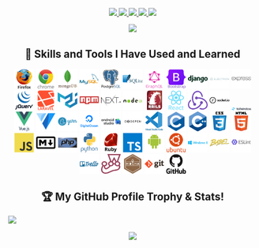 <p align="center">
  <a href="https://codepen.io/yellowflash2041">
    <img src="https://img.shields.io/badge/Codepen-000000?logo=codepen"/>
  </a>
  <a href="https://www.freecodecamp.org/yellowflash2041">
    <img src="https://img.shields.io/badge/Freecodecamp-%23123.svg?&logo=freecodecamp"/>
    <img src="https://img.shields.io/freecodecamp/points/yellowflash2041"/>
  </a>
  <a href="https://join.skype.com/invite/wakJJYn0KpVO">
    <img src="https://img.shields.io/badge/Skype-%2300AFF0.svg?logo=Skype&logoColor=white"/>
  </a>
  <a href="https://t.me/yellowflash2041">
    <img src="https://img.shields.io/badge/Telegram-2CA5E0?logo=telegram"/>
  </a>
</p>

<p align="center">
  <a href="https://Belt.yellowflash2041.repl.co">
    <img src="https://user-images.githubusercontent.com/110062591/199593953-c3fe6b61-9333-43b0-ace6-c64f3df47705.gif" />
  </a>
</p>

<h2 align="center">🚀 Skills and Tools I Have Used and Learned</h2>

<p align="center">
  <img src="https://github.com/devicons/devicon/blob/master/icons/firefox/firefox-original-wordmark.svg" width="40"/>
  <img src="https://github.com/devicons/devicon/blob/master/icons/chrome/chrome-original-wordmark.svg" width="40"/>
  <img src="https://github.com/devicons/devicon/blob/master/icons/mongodb/mongodb-original-wordmark.svg" width="40"/>
  <img src="https://github.com/devicons/devicon/blob/master/icons/mysql/mysql-original-wordmark.svg" width="40"/>
  <img src="https://github.com/devicons/devicon/blob/master/icons/postgresql/postgresql-original-wordmark.svg" width="40"/>
  <img src="https://github.com/devicons/devicon/blob/master/icons/sqlite/sqlite-original-wordmark.svg" width="40"/>
  <img src="https://github.com/devicons/devicon/blob/master/icons/graphql/graphql-plain-wordmark.svg" width="40"/>
  <img src="https://github.com/devicons/devicon/blob/master/icons/bootstrap/bootstrap-original-wordmark.svg" width="40"/>
  <img src="https://github.com/devicons/devicon/blob/master/icons/django/django-plain-wordmark.svg" width="40"/>
  <img src="https://github.com/devicons/devicon/blob/master/icons/electron/electron-original-wordmark.svg" width="40"/>
  <img src="https://github.com/devicons/devicon/blob/master/icons/express/express-original-wordmark.svg" width="40"/>
  <img src="https://github.com/devicons/devicon/blob/master/icons/jquery/jquery-original-wordmark.svg" width="40"/>
  <img src="https://github.com/devicons/devicon/blob/master/icons/laravel/laravel-plain-wordmark.svg" width="40"/>
  <img src="https://github.com/devicons/devicon/blob/master/icons/materialui/materialui-original.svg" width="40"/>
  <img src="https://github.com/devicons/devicon/blob/master/icons/npm/npm-original-wordmark.svg" width="40"/>
  <img src="https://github.com/devicons/devicon/blob/master/icons/nextjs/nextjs-original-wordmark.svg" width="40"/>
  <img src="https://github.com/devicons/devicon/blob/master/icons/nodejs/nodejs-original-wordmark.svg" width="40"/>
  <img src="https://github.com/devicons/devicon/blob/master/icons/rails/rails-original-wordmark.svg" width="40"/>
  <img src="https://github.com/devicons/devicon/blob/master/icons/react/react-original-wordmark.svg" width="40"/>
  <img src="https://github.com/devicons/devicon/blob/master/icons/redux/redux-original.svg" width="40"/>
  <img src="https://github.com/devicons/devicon/blob/master/icons/socketio/socketio-original-wordmark.svg" width="40"/>
  <img src="https://github.com/devicons/devicon/blob/master/icons/tailwindcss/tailwindcss-original-wordmark.svg" width="40"/>
  <img src="https://github.com/devicons/devicon/blob/master/icons/vuejs/vuejs-original-wordmark.svg" width="40"/>
  <img src="https://github.com/devicons/devicon/blob/master/icons/vuetify/vuetify-original.svg" width="40"/>
  <img src="https://github.com/devicons/devicon/blob/master/icons/yarn/yarn-original-wordmark.svg" width="40"/>
  <img src="https://github.com/devicons/devicon/blob/master/icons/digitalocean/digitalocean-original-wordmark.svg" width="40"/>
  <img src="https://github.com/devicons/devicon/blob/master/icons/androidstudio/androidstudio-original-wordmark.svg" width="40"/>
  <img src="https://github.com/devicons/devicon/blob/master/icons/codepen/codepen-original-wordmark.svg" width="40"/>
  <img src="https://github.com/devicons/devicon/blob/master/icons/vscode/vscode-original-wordmark.svg" width="40"/>
  <img src="https://github.com/devicons/devicon/blob/master/icons/c/c-original.svg" width="40"/>
  <img src="https://github.com/devicons/devicon/blob/master/icons/cplusplus/cplusplus-original.svg" width="40"/>
  <img src="https://github.com/devicons/devicon/blob/master/icons/css3/css3-original-wordmark.svg" width="40"/>
  <img src="https://github.com/devicons/devicon/blob/master/icons/html5/html5-original-wordmark.svg" width="40"/>
  <img src="https://github.com/devicons/devicon/blob/master/icons/javascript/javascript-original.svg" width="40"/>
  <img src="https://github.com/devicons/devicon/blob/master/icons/markdown/markdown-original.svg" width="40"/>
  <img src="https://github.com/devicons/devicon/blob/master/icons/php/php-original.svg" width="40"/>
  <img src="https://github.com/devicons/devicon/blob/master/icons/python/python-original-wordmark.svg" width="40"/>
  <img src="https://github.com/devicons/devicon/blob/master/icons/ruby/ruby-original-wordmark.svg" width="40"/>
  <img src="https://github.com/devicons/devicon/blob/master/icons/typescript/typescript-original.svg" width="40"/>
  <img src="https://github.com/devicons/devicon/blob/master/icons/android/android-original-wordmark.svg" width="40"/>
  <img src="https://github.com/devicons/devicon/blob/master/icons/ubuntu/ubuntu-plain-wordmark.svg" width="40"/>
  <img src="https://github.com/devicons/devicon/blob/master/icons/windows8/windows8-original-wordmark.svg" width="40"/>
  <img src="https://github.com/devicons/devicon/blob/master/icons/babel/babel-original.svg" width="40"/>
  <img src="https://github.com/devicons/devicon/blob/master/icons/eslint/eslint-original-wordmark.svg" width="40"/>
  <img src="https://github.com/devicons/devicon/blob/master/icons/trello/trello-plain-wordmark.svg" width="40"/>
  <img src="https://github.com/devicons/devicon/blob/master/icons/jest/jest-plain.svg" width="40"/>
  <img src="https://github.com/devicons/devicon/blob/master/icons/mocha/mocha-plain.svg" width="40"/>
  <img src="https://github.com/devicons/devicon/blob/master/icons/git/git-original-wordmark.svg" width="40"/>
  <img src="https://github.com/devicons/devicon/blob/master/icons/github/github-original-wordmark.svg" width="40"/>
</p>

<h2 align="center">🏆 My GitHub Profile Trophy & Stats!</h2>
<a href="https://github.com/yellowflash2041">
  <img src="https://github-profile-trophy.vercel.app/?username=yellowflash2041&column=-1&theme=matrix&no-bg=true"/>
</a>

<p align="center">
  <a href="https://Rasengan.yellowflash2041.repl.co">
    <img src="https://user-images.githubusercontent.com/110062591/199664030-9e8cb78a-e462-4368-995a-a792a1c0ed69.gif" />
  </a>
</p>

<!---
yellowflash2041/yellowflash2041 is a ✨ special ✨ repository because its `README.md` (this file) appears on your GitHub profile.
You can click the Preview link to take a look at your changes.
--->
